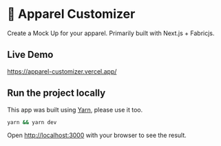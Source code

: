 # 🧦 Apparel Customizer

Create a Mock Up for your apparel. Primarily built with Next.js + Fabricjs.

## Live Demo

https://apparel-customizer.vercel.app/

## Run the project locally

This app was built using [Yarn]([url](https://yarnpkg.com/)), please use it too.

```bash
yarn && yarn dev
```

Open [http://localhost:3000](http://localhost:3000) with your browser to see the result.
